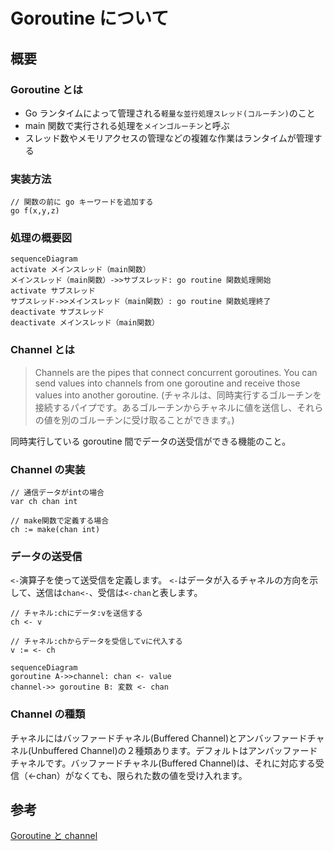 # Goroutine について

## 概要

### Goroutine とは

- Go ランタイムによって管理される`軽量な並行処理スレッド(コルーチン)`のこと
- main 関数で実行される処理を`メインゴルーチン`と呼ぶ
- スレッド数やメモリアクセスの管理などの複雑な作業はランタイムが管理する

### 実装方法

```
// 関数の前に go キーワードを追加する
go f(x,y,z)
```

### 処理の概要図

```mermaid
sequenceDiagram
activate メインスレッド（main関数）
メインスレッド（main関数）->>サブスレッド: go routine 関数処理開始
activate サブスレッド
サブスレッド->>メインスレッド（main関数）: go routine 関数処理終了
deactivate サブスレッド
deactivate メインスレッド（main関数）
```

### Channel とは

> Channels are the pipes that connect concurrent goroutines. You can send values into channels from one goroutine and receive those values into another goroutine.
> (チャネルは、同時実行するゴルーチンを接続するパイプです。あるゴルーチンからチャネルに値を送信し、それらの値を別のゴルーチンに受け取ることができます。)

同時実行している goroutine 間でデータの送受信ができる機能のこと。

### Channel の実装

```
// 通信データがintの場合
var ch chan int

// make関数で定義する場合
ch := make(chan int)
```

### データの送受信

`<-`演算子を使って送受信を定義します。
`<-`はデータが入るチャネルの方向を示して、送信は`chan<-`、受信は`<-chan`と表します。

```
// チャネル:chにデータ:vを送信する
ch <- v

// チャネル:chからデータを受信してvに代入する
v := <- ch
```

```mermaid
sequenceDiagram
goroutine A->>channel: chan <- value
channel->> goroutine B: 変数 <- chan
```

### Channel の種類

チャネルにはバッファードチャネル(Buffered Channel)とアンバッファードチャネル(Unbuffered Channel)の２種類あります。デフォルトはアンバッファードチャネルです。バッファードチャネル(Buffered Channel)は、それに対応する受信（<-chan）がなくても、限られた数の値を受け入れます。

## 参考

[Goroutine と channel](https://zenn.dev/mikankitten/articles/6344d71f4f4920)
